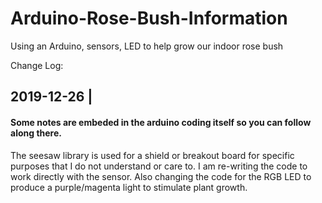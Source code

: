 # Arduino-Rose-Bush-Information
Using an Arduino, sensors, LED to help grow our indoor rose bush

Change Log:

## 2019-12-26 |
#### Some notes are embeded in the arduino coding itself so you can follow along there.
The seesaw library is used for a shield or breakout board for specific purposes that I do not understand or care to. 
I am re-writing the code to work directly with the sensor. Also changing the code for the RGB LED to produce a purple/magenta light to stimulate plant growth.
